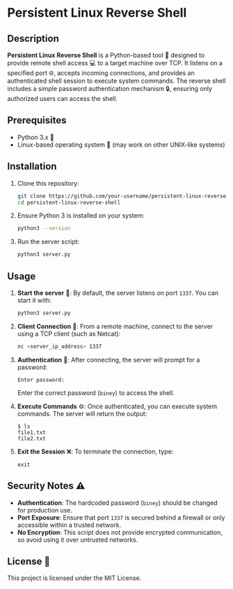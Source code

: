 # Persistent Linux Reverse Shell

## Description

**Persistent Linux Reverse Shell** is a Python-based tool 🐍 designed to provide remote shell access 💻 to a target machine over TCP. It listens on a specified port 🌐, accepts incoming connections, and provides an authenticated shell session to execute system commands. The reverse shell includes a simple password authentication mechanism 🔒, ensuring only authorized users can access the shell.

## Prerequisites

- Python 3.x 🐍
- Linux-based operating system 🐧 (may work on other UNIX-like systems)

## Installation

1. Clone this repository:
   ```bash
   git clone https://github.com/your-username/persistent-linux-reverse-shell.git
   cd persistent-linux-reverse-shell
   ```

2. Ensure Python 3 is installed on your system:
   ```bash
   python3 --version
   ```

3. Run the server script:
   ```bash
   python3 server.py
   ```

## Usage

1. **Start the server** 🚀:
   By default, the server listens on port `1337`. You can start it with:
   ```bash
   python3 server.py
   ```

2. **Client Connection** 🔗:
   From a remote machine, connect to the server using a TCP client (such as Netcat):
   ```bash
   nc <server_ip_address> 1337
   ```

3. **Authentication** 🔐:
   After connecting, the server will prompt for a password:
   ```
   Enter password:
   ```
   Enter the correct password (`biney`) to access the shell.

4. **Execute Commands** ⚙️:
   Once authenticated, you can execute system commands. The server will return the output:
   ```
   $ ls
   file1.txt
   file2.txt
   ```

5. **Exit the Session** ❌:
   To terminate the connection, type:
   ```
   exit
   ```

## Security Notes ⚠️

- **Authentication**: The hardcoded password (`biney`) should be changed for production use.
- **Port Exposure**: Ensure that port `1337` is secured behind a firewall or only accessible within a trusted network.
- **No Encryption**: This script does not provide encrypted communication, so avoid using it over untrusted networks.

## License 📄

This project is licensed under the MIT License.

